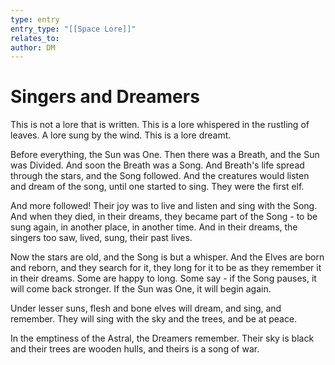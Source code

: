 ```yaml
---
type: entry
entry_type: "[[Space Lore]]"
relates_to: 
author: DM
---
```

# Singers and Dreamers
This is not a lore that is written. This is a lore whispered in the rustling of leaves. A lore sung by the wind. This is a lore dreamt. 

Before everything, the Sun was One. 
Then there was a Breath, and the Sun was Divided. 
And soon the Breath was a Song. And Breath's life spread through the stars, and the Song followed. And the creatures would listen and dream of the song, until one started to sing. They were the first elf. 

And more followed! Their joy was to live and listen and sing with the Song. And when they died, in their dreams, they became part of the Song - to be sung again, in another place, in another time. And in their dreams, the singers too saw, lived, sung, their past lives. 

Now the stars are old, and the Song is but a whisper. And the Elves are born and reborn, and they search for it, they long for it to be as they remember it in their dreams. Some are happy to long. Some say - if the Song pauses, it will come back stronger. If the Sun was One, it will begin again. 

Under lesser suns, flesh and bone elves will dream, and sing, and remember. They will sing with the sky and the trees, and be at peace. 

In the emptiness of the Astral, the Dreamers remember. Their sky is black and their trees are wooden hulls, and theirs is a song of war. 